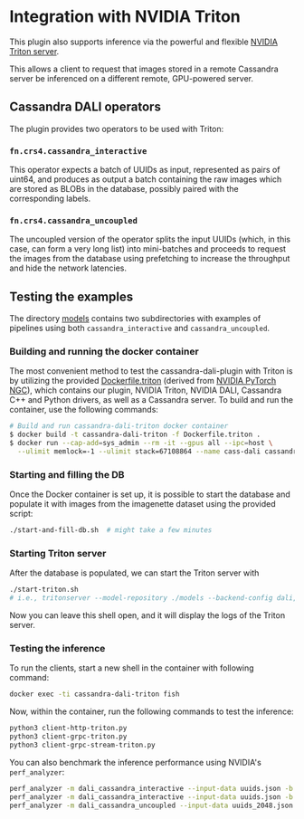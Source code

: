 # Integration with NVIDIA Triton

This plugin also supports inference via the powerful and flexible
[NVIDIA Triton
server](https://github.com/triton-inference-server/server).

This allows a client to request that images stored in a remote
Cassandra server be inferenced on a different remote, GPU-powered
server.

## Cassandra DALI operators

The plugin provides two operators to be used with Triton:

### `fn.crs4.cassandra_interactive`

This operator expects a batch of UUIDs as input, represented as pairs
of uint64, and produces as output a batch containing the raw images
which are stored as BLOBs in the database, possibly paired with the
corresponding labels.

### `fn.crs4.cassandra_uncoupled`

The uncoupled version of the operator splits the input UUIDs (which,
in this case, can form a very long list) into mini-batches and
proceeds to request the images from the database using prefetching to
increase the throughput and hide the network latencies.

## Testing the examples

The directory [models](models) contains two subdirectories with
examples of pipelines using both `cassandra_interactive` and
`cassandra_uncoupled`.

### Building and running the docker container

The most convenient method to test the cassandra-dali-plugin with
Triton is by utilizing the provided
[Dockerfile.triton](../../Dockerfile.triton) (derived from [NVIDIA
PyTorch
NGC](https://catalog.ngc.nvidia.com/orgs/nvidia/containers/tritonserver)),
which contains our plugin, NVIDIA Triton, NVIDIA DALI, Cassandra C++
and Python drivers, as well as a Cassandra server. To build and run
the container, use the following commands:

```bash
# Build and run cassandra-dali-triton docker container
$ docker build -t cassandra-dali-triton -f Dockerfile.triton .
$ docker run --cap-add=sys_admin --rm -it --gpus all --ipc=host \
  --ulimit memlock=-1 --ulimit stack=67108864 --name cass-dali cassandra-dali-triton
```

### Starting and filling the DB

Once the Docker container is set up, it is possible to start the
database and populate it with images from the imagenette dataset using
the provided script:

```bash
./start-and-fill-db.sh  # might take a few minutes
```

### Starting Triton server

After the database is populated, we can start the Triton server with

```bash
./start-triton.sh
# i.e., tritonserver --model-repository ./models --backend-config dali,plugin_libs=/opt/conda/lib/python3.8/site-packages/libcrs4cassandra.so
```

Now you can leave this shell open, and it will display the logs of the
Triton server.

### Testing the inference

To run the clients, start a new shell in the container with following
command:

```bash
docker exec -ti cassandra-dali-triton fish
```

Now, within the container, run the following commands to test the
inference:

```bash
python3 client-http-triton.py
python3 client-grpc-triton.py
python3 client-grpc-stream-triton.py
```

You can also benchmark the inference performance using NVIDIA's
`perf_analyzer`:

```bash
perf_analyzer -m dali_cassandra_interactive --input-data uuids.json -b 256 --concurrency-range 16 -p 10000
perf_analyzer -m dali_cassandra_interactive --input-data uuids.json -b 256 --concurrency-range 16 -p 10000 -i grpc
perf_analyzer -m dali_cassandra_uncoupled --input-data uuids_2048.json --shape Reader:2048,2 --concurrency-range 4 -i grpc --streaming -p 10000
```
